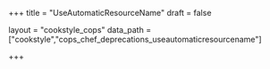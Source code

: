 +++
title = "UseAutomaticResourceName"
draft = false

layout = "cookstyle_cops"
data_path = ["cookstyle","cops_chef_deprecations_useautomaticresourcename"]

+++

<!-- The content of this page is automatically generated from the
cops_chef_deprecations_useautomaticresourcename.yml file in github.com/chef/cookstyle/blob/master/docs-chef-io/data/cookstyle/. -->

